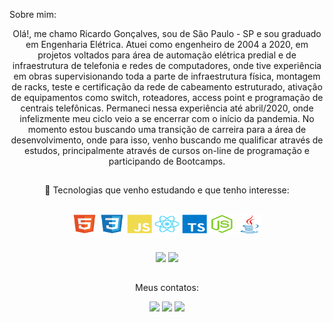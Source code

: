 <p>Sobre mim:</p>
<p align= "center"> Olá!, me chamo Ricardo Gonçalves, sou de São Paulo - SP e sou graduado em Engenharia Elétrica. Atuei como engenheiro de 2004 a 2020, em projetos voltados para área de automação elétrica predial e de infraestrutura de telefonia e redes de computadores, onde tive experiência em obras supervisionando toda a parte de infraestrutura física, montagem de racks, teste e certificação da rede de cabeamento estruturado, ativação de equipamentos como switch, roteadores, access point e programação de centrais telefônicas. 
Permaneci nessa experiência até abril/2020, onde infelizmente meu ciclo veio a se encerrar com o início da pandemia. 
 No momento estou buscando uma transição de carreira para a área de desenvolvimento, onde para isso, venho buscando me qualificar através de estudos, principalmente através de cursos on-line de programação e participando de Bootcamps.</p>                  

##  

<p align= "center">👀 Tecnologias que venho estudando e que tenho interesse:</p>

<div align="center" style="display: inline_block"><br>  
    <img align="center" alt="Ricardo-HTML" height="30" width="40" src="https://raw.githubusercontent.com/devicons/devicon/master/icons/html5/html5-original.svg">
    <img align="center" alt="Ricardo-CSS" height="30" width="40" src="https://raw.githubusercontent.com/devicons/devicon/master/icons/css3/css3-original.svg">  
    <img align="center" alt="Ricardo-Js" height="30" width="40" src="https://raw.githubusercontent.com/devicons/devicon/master/icons/javascript/javascript-plain.svg">
    <img align="center" alt="Ricardo-React" height="30" width="40" src="https://raw.githubusercontent.com/devicons/devicon/master/icons/react/react-original.svg">
    <img align="center" alt="Ricardo-Ts" height="30" width="40" src="https://raw.githubusercontent.com/devicons/devicon/master/icons/typescript/typescript-plain.svg">
    <img align="center" alt="Ricardo-nodejs" height="30" width="40" src="https://raw.githubusercontent.com/devicons/devicon/master/icons/nodejs/nodejs-original.svg">
    <img align="center" alt="Ricardo-java" height="30" width="40" src="https://raw.githubusercontent.com/devicons/devicon/master/icons/java/java-original.svg">
</div>

##

<div align="center" style="display: inline_block">
  <img height="160em" src="https://github-readme-stats.vercel.app/api?username=ricgcaceja&show_icons=true&theme=highcontrast&include_all_commits=true&count_private=true"/>
  <img height="160em" src="https://github-readme-stats.vercel.app/api/top-langs/?username=ricgcaceja&layout=compact&langs_count=7&theme=highcontrast"/> 
</div>


##

<p align="center">Meus contatos:</p>
<div align="center"> 
  <a href="https://discord.gg/Ric.ar.do#6220" target="_blank"><img src="https://img.shields.io/badge/Discord-7289DA?style=for-the-badge&logo=discord&logoColor=white" target="_blank"></a> 
  <a href = "mailto:r.goncalves.cac@gmail.com"><img src="https://img.shields.io/badge/-Gmail-%23333?style=for-the-badge&logo=gmail&logoColor=white" target="_blank"></a>
  <a href="https://www.linkedin.com/in/ricardo-gonçalves-ti" target="_blank"><img src="https://img.shields.io/badge/-LinkedIn-%230077B5?style=for-the-badge&logo=linkedin&logoColor=white" target="_blank"></a> 

</div>
